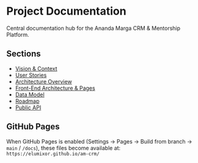 # Project Documentation

Central documentation hub for the Ananda Marga CRM & Mentorship Platform.

## Sections

- [Vision & Context](./project-vision.md)
- [User Stories](./user-stories.md)
- [Architecture Overview](./architecture.md)
- [Front-End Architecture & Pages](./frontend-architecture.md)
- [Data Model](./data-model.md)
- [Roadmap](./roadmap.md)
- [Public API](./public-api.md)

## GitHub Pages

When GitHub Pages is enabled (Settings → Pages → Build from branch → `main` / `/docs`), these files become available at:
`https://elumixor.github.io/am-crm/`
